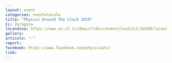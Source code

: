 ```yaml
---
layout: event
categories: eventolocale
title: "Physics Around The Clock 2019"
CL: Zaragoza
locandina: https://www.ai-sf.it/dbaisf/docs/eventilocaliLC/SA100/locandina27luglio18_bluscuro.jpg
gallery:
articolo: "-"
report:
facebook: https://www.facebook.com/physicsatc/
link: 
---
```

